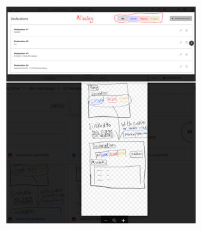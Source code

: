 

![Testing 1](https://github.com/XMMR12/showcase/blob/main/testing/UI%20testing.PNG)
![Testing 1](https://raw.githubusercontent.com/XMMR12/showcase/main/testing/UI%20theories.PNG)
